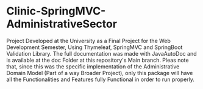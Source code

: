 # Clinic-SpringMVC-AdministrativeSector
Project Developed at the University as a Final Project for the Web Development Semester, Using Thymeleaf, SpringMVC and SpringBoot Validation Library. The full documentation was made with JavaAutoDoc and is available at the doc Folder at this repository's Main branch. Pleas note that, since this was the specific implementation of the Administrative Domain Model (Part of a way Broader Project), only this package will have all the Functionalities and Features fully Functional in order to run properly.
